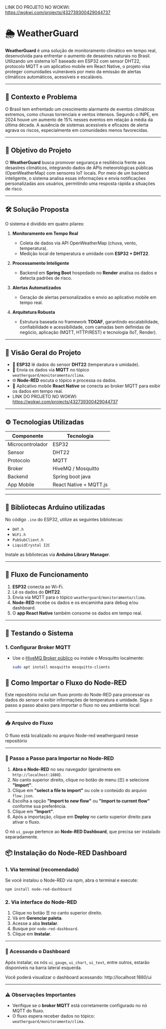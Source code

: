 LINK DO PROJETO NO WOKWI: https://wokwi.com/projects/432739300429044737
# 🌦️ WeatherGuard

**WeatherGuard** é uma solução de monitoramento climático em tempo real, desenvolvida para enfrentar o aumento de desastres naturais no Brasil. Utilizando um sistema IoT baseado em ESP32 com sensor DHT22, protocolo MQTT e um aplicativo mobile em React Native, o projeto visa proteger comunidades vulneráveis por meio da emissão de alertas climáticos automáticos, acessíveis e escaláveis.

---

## 📍 Contexto e Problema

O Brasil tem enfrentado um crescimento alarmante de eventos climáticos extremos, como chuvas torrenciais e ventos intensos. Segundo o INPE, em 2024 houve um aumento de 15% nesses eventos em relação à média da última década. A ausência de sistemas acessíveis e eficazes de alerta agrava os riscos, especialmente em comunidades menos favorecidas.

---

## 🎯 Objetivo do Projeto

O **WeatherGuard** busca promover segurança e resiliência frente aos desastres climáticos, integrando dados de APIs meteorológicas públicas (OpenWeatherMap) com sensores IoT locais. Por meio de um backend inteligente, o sistema analisa essas informações e envia notificações personalizadas aos usuários, permitindo uma resposta rápida a situações de risco.

---

## 🛠️ Solução Proposta

O sistema é dividido em quatro pilares:

1. **Monitoramento em Tempo Real**
   - Coleta de dados via API OpenWeatherMap (chuva, vento, temperatura).
   - Medição local de temperatura e umidade com **ESP32 + DHT22**.

2. **Processamento Inteligente**
   - Backend em **Spring Boot** hospedado no **Render** analisa os dados e detecta padrões de risco.

3. **Alertas Automatizados**
   - Geração de alertas personalizados e envio ao aplicativo mobile em tempo real.

4. **Arquitetura Robusta**
   - Estrutura baseada no framework **TOGAF**, garantindo escalabilidade, confiabilidade e acessibilidade, com camadas bem definidas de negócio, aplicação (MQTT, HTTP/REST) e tecnologia (IoT, Render).

---

## 📡 Visão Geral do Projeto

- 📍 **ESP32** lê dados do sensor **DHT22** (temperatura e umidade).
- 🔁 Envia os dados via **MQTT** no tópico `weatherguard/monitoramento/clima`.
- 🌐 **Node-RED** escuta o tópico e processa os dados.
- 📱 Aplicativo mobile **React Native** se conecta ao broker MQTT para exibir os dados em tempo real.
- LINK DO PROJETO NO WOKWI: https://wokwi.com/projects/432739300429044737

---

## ⚙️ Tecnologias Utilizadas

| Componente         | Tecnologia               |
|--------------------|--------------------------|
| Microcontrolador   | ESP32                    |
| Sensor             | DHT22                    |
| Protocolo          | MQTT                     |
| Broker             | HiveMQ / Mosquitto       |
| Backend            | Spring boot java                 |
| App Mobile         | React Native + MQTT.js   |

---

## 🧾 Bibliotecas Arduino utilizadas

No código `.ino` do ESP32, utilize as seguintes bibliotecas:

- `DHT.h`
- `WiFi.h`
- `PubSubClient.h`
- `LiquidCrystal I2C`

Instale as bibliotecas via **Arduino Library Manager**.

---

## 🔌 Fluxo de Funcionamento

1. **ESP32** conecta ao Wi-Fi.
2. Lê os dados do **DHT22**.
3. Envia via MQTT para o tópico `weatherguard/monitoramento/clima`.
4. **Node-RED** recebe os dados e os encaminha para debug e/ou dashboard.
5. O **app React Native** também consome os dados em tempo real.

---

## 🧪 Testando o Sistema

### 1. Configurar Broker MQTT
- Use o [HiveMQ Broker público](https://www.hivemq.com/demos/websocket-client/) ou instale o Mosquitto localmente:
  ```bash
  sudo apt install mosquitto mosquitto-clients

## 🔁 Como Importar o Fluxo do Node-RED

Este repositório inclui um fluxo pronto do Node-RED para processar os dados do sensor e exibir informações de temperatura e umidade. Siga o passo a passo abaixo para importar o fluxo no seu ambiente local:

---

### 📥 Arquivo do Fluxo

O fluxo está localizado no arquivo Node-red weatherguard nesse repositório

---

### 🧭 Passo a Passo para Importar no Node-RED

1. **Abra o Node-RED** no seu navegador (geralmente em `http://localhost:1880`).
2. No canto superior direito, clique no botão de menu (☰) e selecione **"Import"**.
3. Clique em **"select a file to import"** ou cole o conteúdo do arquivo `flow.json`.
4. Escolha a opção **"Import to new flow"** ou **"Import to current flow"** conforme sua preferência.
5. Clique em **"Import"**.
6. Após a importação, clique em **Deploy** no canto superior direito para ativar o fluxo.

O nó `ui_gauge` pertence ao **Node-RED Dashboard**, que precisa ser instalado separadamente.

## 📦 Instalação do Node-RED Dashboard

### 1. Via terminal (recomendado)

Se você instalou o Node-RED via npm, abra o terminal e execute:

```bash
npm install node-red-dashboard
```

### 2. Via interface do Node-RED

1. Clique no botão ☰ no canto superior direito.
2. Vá em **Gerenciar paleta**.
3. Acesse a aba **Instalar**.
4. Busque por `node-red-dashboard`.
5. Clique em **Instalar**.

---

### 🚀 Acessando o Dashboard

Após instalar, os nós `ui_gauge`, `ui_chart`, `ui_text`, entre outros, estarão disponíveis na barra lateral esquerda.

Você poderá visualizar o dashboard acessando: http://localhost:1880/ui

---

### ⚠️ Observações Importantes

- Verifique se o **broker MQTT** está corretamente configurado no nó MQTT do fluxo.
- O fluxo espera receber dados no tópico: `weatherguard/monitoramento/clima`.


